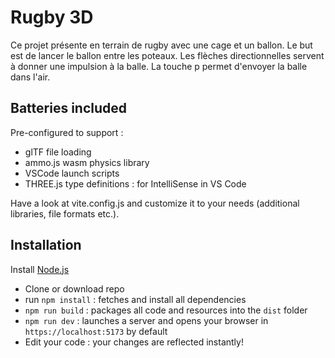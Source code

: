 
# Rugby 3D
Ce projet présente en terrain de rugby avec une cage et un ballon. Le but est de lancer le ballon entre les poteaux. Les flèches directionnelles servent à donner une impulsion à la balle. La touche p permet d'envoyer la balle dans l'air.   

## Batteries included

Pre-configured to support :

- glTF file loading
- ammo.js wasm physics library
- VSCode launch scripts
- THREE.js type definitions : for IntelliSense in VS Code

Have a look at vite.config.js and customize it to your needs (additional libraries, file formats etc.).

## Installation

Install [Node.js](https://nodejs.org)

- Clone or download repo
- run `npm install` : fetches and install all dependencies
- `npm run build` : packages all code and resources into the `dist` folder
- `npm run dev` : launches a server and opens your browser in `https://localhost:5173` by default
- Edit your code : your changes are reflected instantly!



